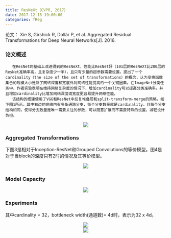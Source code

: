 ```yaml
---
title: ResNeXt（CVPR, 2017）
date: 2017-12-15 19:00:00
categories: fReg
---
```


<script type="text/javascript" src="http://cdn.mathjax.org/mathjax/latest/MathJax.js?config=default"></script>

论文： Xie S, Girshick R, Dollár P, et al. Aggregated Residual Transformations for Deep Neural Networks[J]. 2016.

### 论文概述

       在ResNet的基础上改进得到的ResNeXt，性能比ResNet好（101层的ResNeXt比200层的ResNet准确率高，且复杂度少一半），且只有少量的超参数需要设置。提出了一个cardinality（the size of the set of transformations）的概念，认为变换函数集合的规模大小是除了网络深度和宽度外对网络性能提高的一个关键因素。在ImageNet分类任务中，作者实验表明在维持网络复杂度的情况下，增加cardinality可以提高分类准确率。并且增加cardinality比增加网络深度或宽度更容易提升网络性能。
	   该结构的搭建使用了VGG和ResNet中反复堆叠层和split-transform-merge的策略，如下图1所示。其中右边的网络内有多条通路分支，每个分支数量就是cardinality。且每个分支结构相同，使得分支数量是唯一需要关注的参数，可以随意扩展而不需要特殊的设置，减轻设计负担。

<center><img src="{{ site.baseurl }}/images/pdReg/resnext1.png"></center>

### Aggregated Transformations

   下图3是相对于Inception-ResNet和Grouped Convolutions的等价模型。图4是对于当block的深度只有2时的情况及其等价模型。
   
<center><img src="{{ site.baseurl }}/images/pdReg/resnext2.png"></center>

### Model Capacity

<center><img src="{{ site.baseurl }}/images/pdReg/resnext3.png"></center>

### Experiments

   其中cardinality = 32，bottleneck width(通道数)= 4d时，表示为32 x 4d。
   
<center><img src="{{ site.baseurl }}/images/pdReg/resnext4.png"></center>

<center><img src="{{ site.baseurl }}/images/pdReg/resnext5.png"></center>